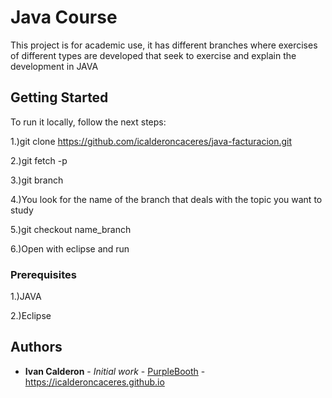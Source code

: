 # Java Course

This project is for academic use, it has different branches where exercises of different types are developed that seek to exercise and explain the development in JAVA

## Getting Started

To run it locally, follow the next steps:

1.)git clone https://github.com/icalderoncaceres/java-facturacion.git

2.)git fetch -p

3.)git branch

4.)You look for the name of the branch that deals with the topic you want to study

5.)git checkout name_branch

6.)Open with eclipse and run

### Prerequisites

1.)JAVA

2.)Eclipse

## Authors

* **Ivan Calderon** - *Initial work* - [PurpleBooth](https://github.com/icalderoncaceres) - https://icalderoncaceres.github.io

